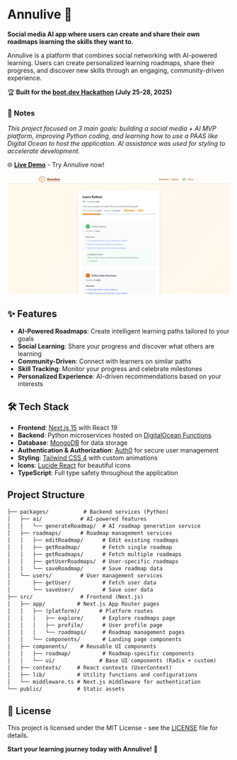 # Annulive 🚀

**Social media AI app where users can create and share their own roadmaps learning the skills they want to.**

Annulive is a platform that combines social networking with AI-powered learning. Users can create personalized learning roadmaps, share their progress, and discover new skills through an engaging, community-driven experience.

🏆 **Built for the [boot.dev Hackathon](https://boot.dev) (July 25-28, 2025)**

### 📝 Notes

_This project focused on 3 main goals: building a social media + AI MVP platform, improving Python coding, and learning how to use a PAAS like Digital Ocean to host the application. AI assistance was used for styling to accelerate development._

🌐 **[Live Demo](https://annu.live)** - Try Annulive now!

![Annulive Preview](public/annulive-preview.png)

## ✨ Features

- **AI-Powered Roadmaps**: Create intelligent learning paths tailored to your goals
- **Social Learning**: Share your progress and discover what others are learning
- **Community-Driven**: Connect with learners on similar paths
- **Skill Tracking**: Monitor your progress and celebrate milestones
- **Personalized Experience**: AI-driven recommendations based on your interests

## 🛠️ Tech Stack

- **Frontend**: [Next.js 15](https://nextjs.org) with React 19
- **Backend**: Python microservices hosted on [DigitalOcean Functions](https://www.digitalocean.com/products/functions)
- **Database**: [MongoDB](https://www.mongodb.com/) for data storage
- **Authentication & Authorization**: [Auth0](https://auth0.com/) for secure user management
- **Styling**: [Tailwind CSS 4](https://tailwindcss.com) with custom animations
- **Icons**: [Lucide React](https://lucide.dev/) for beautiful icons
- **TypeScript**: Full type safety throughout the application

## Project Structure

```
├── packages/           # Backend services (Python)
│   ├── ai/            # AI-powered features
│   │   └── generateRoadmap/  # AI roadmap generation service
│   ├── roadmaps/      # Roadmap management services
│   │   ├── editRoadmap/      # Edit existing roadmaps
│   │   ├── getRoadmap/       # Fetch single roadmap
│   │   ├── getRoadmaps/      # Fetch multiple roadmaps
│   │   ├── getUserRoadmaps/  # User-specific roadmaps
│   │   └── saveRoadmap/      # Save roadmap data
│   └── users/         # User management services
│       ├── getUser/          # Fetch user data
│       └── saveUser/         # Save user data
├── src/               # Frontend (Next.js)
│   ├── app/          # Next.js App Router pages
│   │   ├── (platform)/      # Platform routes
│   │   │   ├── explore/      # Explore roadmaps page
│   │   │   ├── profile/      # User profile page
│   │   │   └── roadmaps/     # Roadmap management pages
│   │   └── components/       # Landing page components
│   ├── components/    # Reusable UI components
│   │   ├── roadmap/          # Roadmap-specific components
│   │   └── ui/              # Base UI components (Radix + custom)
│   ├── contexts/     # React contexts (UserContext)
│   ├── lib/          # Utility functions and configurations
│   └── middleware.ts # Next.js middleware for authentication
└── public/           # Static assets
```

## 📄 License

This project is licensed under the MIT License - see the [LICENSE](LICENSE) file for details.

**Start your learning journey today with Annulive!** 🎯
